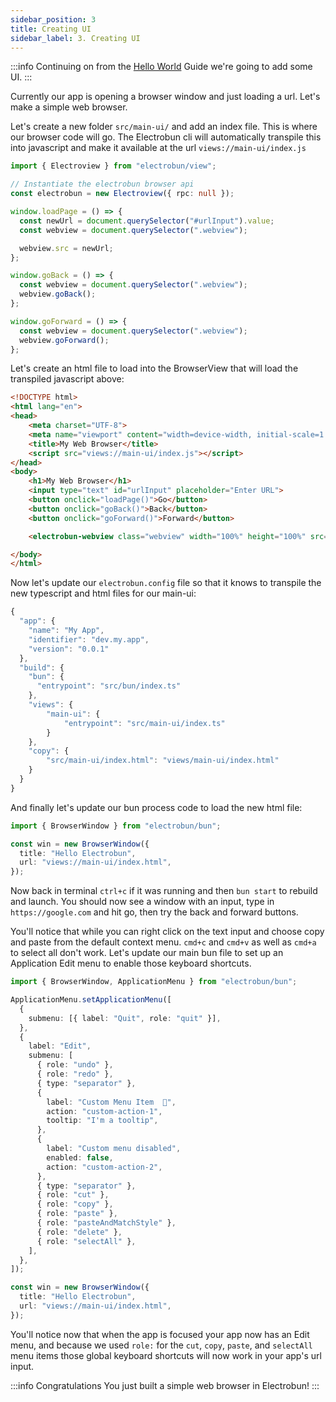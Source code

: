 ```yaml
---
sidebar_position: 3
title: Creating UI
sidebar_label: 3. Creating UI
---
```


:::info
Continuing on from the [Hello World](/docs/guides/Getting%20Started/Hello%20World) Guide we're going to add some UI.
:::

Currently our app is opening a browser window and just loading a url. Let's make a simple web browser.

Let's create a new folder `src/main-ui/` and add an index file. This is where our browser code will go. The Electrobun cli will automatically transpile this into javascript and make it available at the url `views://main-ui/index.js`

```typescript title="src/main-ui/index.ts
import { Electroview } from "electrobun/view";

// Instantiate the electrobun browser api
const electrobun = new Electroview({ rpc: null });

window.loadPage = () => {
  const newUrl = document.querySelector("#urlInput").value;
  const webview = document.querySelector(".webview");

  webview.src = newUrl;
};

window.goBack = () => {
  const webview = document.querySelector(".webview");
  webview.goBack();
};

window.goForward = () => {
  const webview = document.querySelector(".webview");
  webview.goForward();
};
```

Let's create an html file to load into the BrowserView that will load the transpiled javascript above:

```html title="src/main-ui/index.html
<!DOCTYPE html>
<html lang="en">
<head>
    <meta charset="UTF-8">
    <meta name="viewport" content="width=device-width, initial-scale=1.0">
    <title>My Web Browser</title>
    <script src="views://main-ui/index.js"></script>
</head>
<body>
    <h1>My Web Browser</h1>
    <input type="text" id="urlInput" placeholder="Enter URL">
    <button onclick="loadPage()">Go</button>
    <button onclick="goBack()">Back</button>
    <button onclick="goForward()">Forward</button>

    <electrobun-webview class="webview" width="100%" height="100%" src="https://electrobun.dev">

</body>
</html>
```

Now let's update our `electrobun.config` file so that it knows to transpile the new typescript and html files for our main-ui:

```javascript title="electrobun.config"
{
  "app": {
    "name": "My App",
    "identifier": "dev.my.app",
    "version": "0.0.1"
  },
  "build": {
    "bun": {
      "entrypoint": "src/bun/index.ts"
    },
    "views": {
        "main-ui": {
            "entrypoint": "src/main-ui/index.ts"
        }
    },
    "copy": {
        "src/main-ui/index.html": "views/main-ui/index.html"
    }
  }
}
```

And finally let's update our bun process code to load the new html file:

```typescript title="src/bun/index.ts"
import { BrowserWindow } from "electrobun/bun";

const win = new BrowserWindow({
  title: "Hello Electrobun",
  url: "views://main-ui/index.html",
});
```

Now back in terminal `ctrl+c` if it was running and then `bun start` to rebuild and launch. You should now see a window with an input, type in `https://google.com` and hit go, then try the back and forward buttons.

You'll notice that while you can right click on the text input and choose copy and paste from the default context menu. `cmd+c` and `cmd+v` as well as `cmd+a` to select all don't work. Let's update our main bun file to set up an Application Edit menu to enable those keyboard shortcuts.

```typescript title="src/bun/index.ts"
import { BrowserWindow, ApplicationMenu } from "electrobun/bun";

ApplicationMenu.setApplicationMenu([
  {
    submenu: [{ label: "Quit", role: "quit" }],
  },
  {
    label: "Edit",
    submenu: [
      { role: "undo" },
      { role: "redo" },
      { type: "separator" },
      {
        label: "Custom Menu Item  🚀",
        action: "custom-action-1",
        tooltip: "I'm a tooltip",
      },
      {
        label: "Custom menu disabled",
        enabled: false,
        action: "custom-action-2",
      },
      { type: "separator" },
      { role: "cut" },
      { role: "copy" },
      { role: "paste" },
      { role: "pasteAndMatchStyle" },
      { role: "delete" },
      { role: "selectAll" },
    ],
  },
]);

const win = new BrowserWindow({
  title: "Hello Electrobun",
  url: "views://main-ui/index.html",
});
```

You'll notice now that when the app is focused your app now has an Edit menu, and because we used `role:` for the `cut`, `copy`, `paste`, and `selectAll` menu items those global keyboard shortcuts will now work in your app's url input.

:::info Congratulations
You just built a simple web browser in Electrobun!
:::
